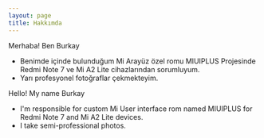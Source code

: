 ```yaml
---
layout: page
title: Hakkımda
---
```


Merhaba! Ben Burkay
 
- Benimde içinde bulunduğum Mi Arayüz özel romu MIUIPLUS Projesinde Redmi Note 7 ve Mi A2 Lite cihazlarından sorumluyum.
- Yarı profesyonel fotoğraflar çekmekteyim.

Hello! My name Burkay

 - I'm responsible for custom Mi User interface rom named MIUIPLUS for Redmi Note 7 and Mi A2 Lite devices.
 - I take semi-professional photos.
